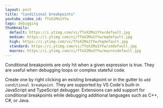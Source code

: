 ```yaml
---
layout: post
title: "Conditional breakpoints"
youtube_video_id: fToX2Ma1YYw
tags: debugging
thumbnails:
  default: https://i.ytimg.com/vi/fToX2Ma1YYw/default.jpg
  medium: https://i.ytimg.com/vi/fToX2Ma1YYw/mqdefault.jpg
  high: https://i.ytimg.com/vi/fToX2Ma1YYw/hqdefault.jpg
  standard: https://i.ytimg.com/vi/fToX2Ma1YYw/sddefault.jpg
  maxres: https://i.ytimg.com/vi/fToX2Ma1YYw/maxresdefault.jpg
---
```


Conditional breakpoints are only hit when a given expression is true. They are useful when debugging loops or complex stateful code.

Create one by right clicking an existing breakpoint or in the gutter to `add conditional breakpoint`. They are supported by VS Code's built-in JavaScript and TypeScript debugger. Extensions can add support for conditional breakpoints while debugging additional languages such as C++, C#,  or Java.
